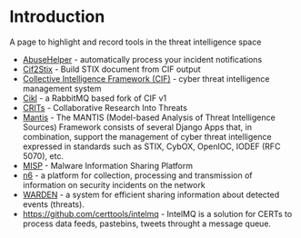 # Introduction #

A page to highlight and record tools in the threat intelligence space

  * [AbuseHelper](http://abusehelper.be) - automatically process your incident notifications
  * [Cif2Stix](http://tools.netsa.cert.org/script-cif2stix/index.html) - Build STIX document from CIF output
  * [Collective Intelligence Framework (CIF)](http://collectiveintel.org) - cyber threat intelligence management system
  * [Cikl](https://github.com/cikl) - a RabbitMQ based fork of CIF v1
  * [CRITs](https://github.com/crits) - Collaborative Research Into Threats
  * [Mantis](http://django-mantis.readthedocs.org/en/latest/index.html) - The MANTIS (Model-based Analysis of Threat Intelligence Sources) Framework consists of several Django Apps that, in combination, support the management of cyber threat intelligence expressed in standards such as STIX, CybOX, OpenIOC, IODEF (RFC 5070), etc.
  * [MISP](https://github.com/MISP/MISP) - Malware Information Sharing Platform
  * [n6](http://n6.cert.pl/) - a platform for collection, processing and transmission of information on security incidents on the network
  * [WARDEN](https://csirt.cesnet.cz/Warden/Intro) - a system for efficient sharing information about detected events (threats).
  * https://github.com/certtools/intelmq - IntelMQ is a solution for CERTs to process data feeds, pastebins, tweets throught a message queue.